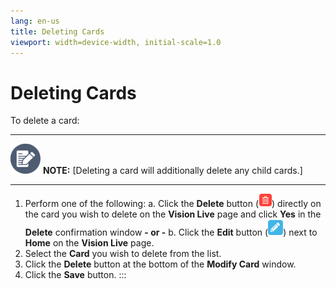 ```yaml
---
lang: en-us
title: Deleting Cards
viewport: width=device-width, initial-scale=1.0
---
```


#  Deleting Cards

To delete a card:

  -------------------------------------------------------------------------------------------------------------------------------- -----------------------------------------------------------------------------------
  ![White pencil/paper icon on gray circular background](../../../Resources/Images/note-icon(48x48).png "Note icon")   **NOTE:** [Deleting a card will additionally delete any child cards.]
  -------------------------------------------------------------------------------------------------------------------------------- -----------------------------------------------------------------------------------

1.  Perform one of the following:
    a.  Click the **Delete** button (![Vision Delete         Button](../../../Resources/Images/SM/Vision-Delete-Button.png "Vision Delete Button"))
        directly on the card you wish to delete on the **Vision Live**
        page and click **Yes** in the **Delete** confirmation window **-
        or -**
    b.  Click the **Edit** button (![Vision Edit         Button](../../../Resources/Images/SM/Vision-Edit-Button.png "Vision Edit Button"))
        next to **Home** on the **Vision Live** page.
2.  Select the **Card** you wish to delete from the list.
3.  Click the **Delete** button at the bottom of the **Modify Card**
    window.
4.  Click the **Save** button.
:::

 

